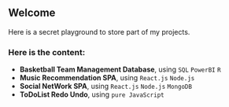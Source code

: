 ## Welcome 
Here is a secret playground to store part of my projects.

### Here is the content:

+ **Basketball Team Management Database**, using `SQL` `PowerBI` `R`
+ **Music Recommendation SPA**, using `React.js` `Node.js`
+ **Social NetWork SPA**, using `React.js` `Node.js` `MongoDB`
+ **ToDoList Redo Undo**, using `pure JavaScript`